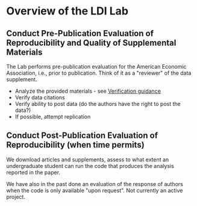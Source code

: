 # Overview of the LDI Lab


## Conduct Pre-Publication Evaluation of Reproducibility and Quality of Supplemental Materials

The Lab performs pre-publication evaluation for the American Economic Association, i.e., prior to publication. Think of it as a "reviewer" of the data supplement.

- Analyze the provided materials - see [Verification guidance](https://social-science-data-editors.github.io/guidance/Verification_guidance.html)
- Verify data citations
- Verify ability to post data (do the authors have the right to post the data?)
- If possible, attempt replication

## Conduct Post-Publication Evaluation of Reproducibility (when time permits)

We download articles and supplements, assess to what extent an undergraduate student can run the code that produces the analysis reported in the paper.

We have also in the past done an evaluation of the response of authors when the code is only available "upon request". Not currently an active project.
